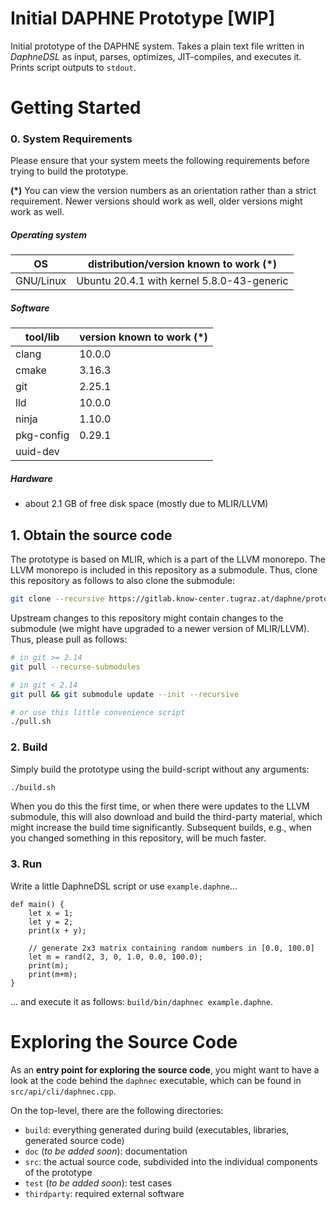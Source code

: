 # Initial DAPHNE Prototype [WIP]

Initial prototype of the DAPHNE system.
Takes a plain text file written in *DaphneDSL* as input, parses, optimizes, JIT-compiles, and executes it.
Prints script outputs to `stdout`.

# Getting Started

### 0. System Requirements

Please ensure that your system meets the following requirements before trying to build the prototype.

**(*)**
You can view the version numbers as an orientation rather than a strict requirement.
Newer versions should work as well, older versions might work as well.

##### Operating system

| OS | distribution/version known to work (*) |
| --- | --- |
| GNU/Linux | Ubuntu 20.4.1 with kernel 5.8.0-43-generic |

##### Software

| tool/lib | version known to work (*) |
| ----------- | ----------- |
| clang | 10.0.0 |
| cmake | 3.16.3 |
| git | 2.25.1 |
| lld | 10.0.0 |
| ninja | 1.10.0 |
| pkg-config | 0.29.1 |
| uuid-dev |  |

##### Hardware

  - about 2.1 GB of free disk space (mostly due to MLIR/LLVM)

## 1. Obtain the source code

The prototype is based on MLIR, which is a part of the LLVM monorepo.
The LLVM monorepo is included in this repository as a submodule.
Thus, clone this repository as follows to also clone the submodule:

```bash
git clone --recursive https://gitlab.know-center.tugraz.at/daphne/prototype.git
```

Upstream changes to this repository might contain changes to the submodule (we might have upgraded to a newer version of MLIR/LLVM).
Thus, please pull as follows:

```bash
# in git >= 2.14
git pull --recurse-submodules

# in git < 2.14
git pull && git submodule update --init --recursive

# or use this little convenience script
./pull.sh
```

### 2. Build

Simply build the prototype using the build-script without any arguments:

```bash
./build.sh
```

When you do this the first time, or when there were updates to the LLVM submodule, this will also download and build the third-party material, which might increase the build time significantly.
Subsequent builds, e.g., when you changed something in this repository, will be much faster.

### 3. Run

Write a little DaphneDSL script or use `example.daphne`...

```
def main() {
    let x = 1;
    let y = 2;
    print(x + y);

    // generate 2x3 matrix containing random numbers in [0.0, 100.0]
    let m = rand(2, 3, 0, 1.0, 0.0, 100.0);
    print(m);
    print(m+m);
}
```

... and execute it as follows: `build/bin/daphnec example.daphne`.

# Exploring the Source Code

As an **entry point for exploring the source code**, you might want to have a look at the code behind the `daphnec` executable, which can be found in `src/api/cli/daphnec.cpp`.

On the top-level, there are the following directories:

- `build`: everything generated during build (executables, libraries, generated source code)
- `doc` (*to be added soon*): documentation
- `src`: the actual source code, subdivided into the individual components of the prototype
- `test` (*to be added soon*): test cases
- `thirdparty`: required external software
